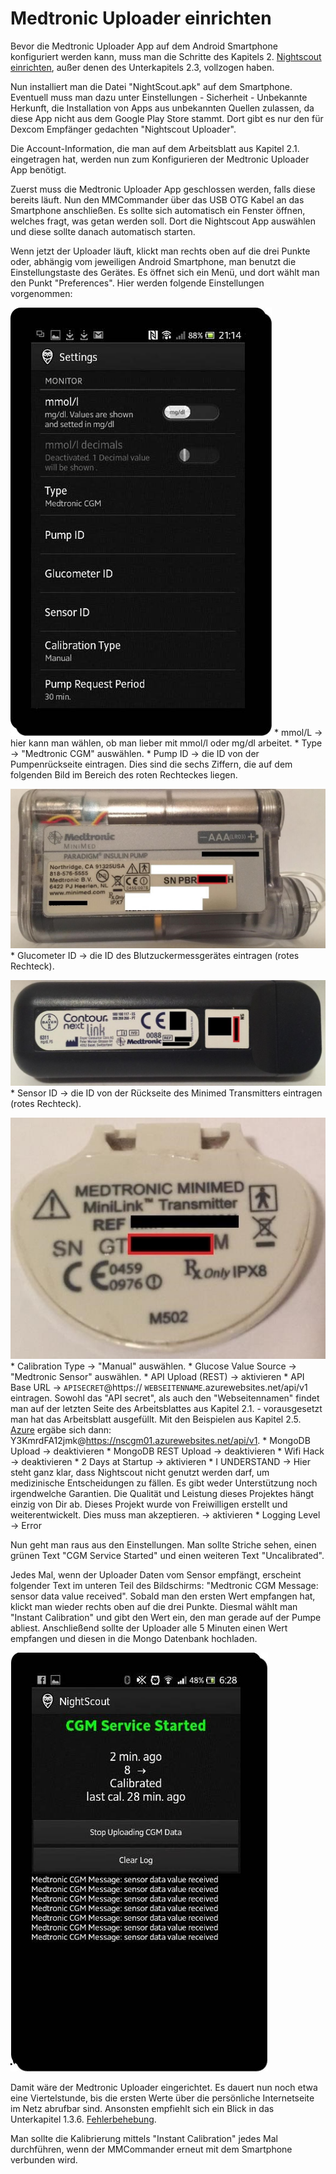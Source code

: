 # Medtronic Uploader einrichten

Bevor die Medtronic Uploader App auf dem Android Smartphone konfiguriert werden kann, muss man die Schritte des Kapitels 2. [Nightscout einrichten](../../nightscout/nightscout_einrichten.md), außer denen des Unterkapitels 2.3, vollzogen haben.

Nun installiert man die Datei "NightScout.apk" auf dem Smartphone. Eventuell muss man dazu unter Einstellungen - Sicherheit - Unbekannte Herkunft, die Installation von Apps aus unbekannten Quellen zulassen, da diese App nicht aus dem Google Play Store stammt. Dort gibt es nur den für Dexcom Empfänger gedachten "Nightscout Uploader".

Die Account-Information, die man auf dem Arbeitsblatt aus Kapitel 2.1. eingetragen hat, werden nun zum Konfigurieren der Medtronic Uploader App benötigt.

Zuerst muss die Medtronic Uploader App geschlossen werden, falls diese bereits läuft. Nun den MMCommander über das USB OTG Kabel an das Smartphone anschließen. Es sollte sich automatisch ein Fenster öffnen, welches fragt, was getan werden soll. Dort die Nightscout App auswählen und diese sollte danach automatisch starten.

Wenn jetzt der Uploader läuft, klickt man rechts oben auf die drei Punkte oder, abhängig vom jeweiligen Android Smartphone, man benutzt die Einstellungstaste des Gerätes. Es öffnet sich ein Menü, und dort wählt man den Punkt "Preferences". Hier werden folgende Einstellungen vorgenommen:

![Einstellungen](../../images/enlite/settings.jpg)
* 
mmol/L -> hier kann man wählen, ob man lieber mit mmol/l oder mg/dl arbeitet.
* 
Type -> "Medtronic CGM" auswählen.
* 
Pump ID -> die ID von der Pumpenrückseite eintragen. Dies sind die sechs Ziffern, die auf dem folgenden Bild im Bereich des roten Rechteckes liegen.

![Pumpe](../../images/enlite/pumpe.jpg)
* 
Glucometer ID -> die ID des Blutzuckermessgerätes eintragen (rotes Rechteck).

![Messgerät](../../images/enlite/messgeraet.jpg)
* 
Sensor ID -> die ID von der Rückseite des Minimed Transmitters eintragen (rotes Rechteck).

![Transmitter](../../images/enlite/transmitter.jpg)
* 
Calibration Type -> "Manual" auswählen.
* 
Glucose Value Source -> "Medtronic Sensor" auswählen.
* 
API Upload (REST) -> aktivieren
* 
API Base URL -> ```APISECRET```@https:// ```WEBSEITENNAME```.azurewebsites.net/api/v1 eintragen. Sowohl das "API secret", als auch den "Webseitennamen" findet man auf der letzten Seite des Arbeitsblattes aus Kapitel 2.1. - vorausgesetzt man hat das Arbeitsblatt ausgefüllt. Mit den Beispielen aus Kapitel 2.5. [Azure](../../nightscout/azure.md) ergäbe sich dann: Y3KmrdFA12jmk@https://nscgm01.azurewebsites.net/api/v1.
* 
MongoDB Upload -> deaktivieren
* 
MongoDB REST Upload -> deaktivieren
* 
Wifi Hack -> deaktivieren
* 
2 Days at Startup -> aktivieren
* 
I UNDERSTAND -> Hier steht ganz klar, dass Nightscout nicht genutzt werden darf, um medizinische Entscheidungen zu fällen. Es gibt weder Unterstützung noch irgendwelche Garantien. Die Qualität und Leistung dieses Projektes hängt einzig von Dir ab. Dieses Projekt wurde von Freiwilligen erstellt und weiterentwickelt. Dies muss man akzeptieren. -> aktivieren
* 
Logging Level -> Error

Nun geht man raus aus den Einstellungen. Man sollte Striche sehen, einen grünen Text "CGM Service Started" und einen weiteren Text "Uncalibrated".

Jedes Mal, wenn der Uploader Daten vom Sensor empfängt, erscheint folgender Text im unteren Teil des Bildschirms: "Medtronic CGM Message: sensor data value received". Sobald man den ersten Wert empfangen hat, klickt man wieder rechts oben auf die drei Punkte. Diesmal wählt man "Instant Calibration" und gibt den Wert ein, den man gerade auf der Pumpe abliest. Anschließend sollte der Uploader alle 5 Minuten einen Wert empfangen und diesen in die Mongo Datenbank hochladen.

![Upload](../../images/enlite/upload.jpg)

Damit wäre der Medtronic Uploader eingerichtet. Es dauert nun noch etwa eine Viertelstunde, bis die ersten Werte über die persönliche Internetseite im Netz abrufbar sind. Ansonsten empfiehlt sich ein Blick in das Unterkapitel 1.3.6. [Fehlerbehebung](fehlerbehebung.md).

Man sollte die Kalibrierung mittels "Instant Calibration" jedes Mal durchführen, wenn der MMCommander erneut mit dem Smartphone verbunden wird.




